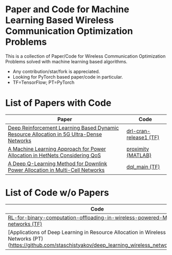 # Paper and Code for Machine Learning Based Wireless Communication Optimization Problems
This is a collection of Paper/Code for Wireless Communication Optimization Problems solved with machine learning based algorithms.
- Any contribution/star/fork is appreciated.
- Looking for PyTorch based paper/code in particular.
- TF=TensorFlow; PT=PyTorch
# List of Papers with Code 
| Paper  | Code |
| ------------- | ------------- |
| [Deep Reinforcement Learning Based Dynamic Resource Allocation in 5G Ultra-Dense Networks](https://ieeexplore.ieee.org/document/8896609)  | [drl-cran-release1 (TF)](https://github.com/AFNANAMIN/Resource-Allocation-using-deeprl.git)  |
|[A Machine Learning Approach for Power Allocation in HetNets Considering QoS](https://arxiv.org/pdf/1803.06760.pdf)|[proximity (MATLAB)](https://github.com/roamiri/proximity.git)|
|[A Deep Q-Learning Method for Downlink Power Allocation in Multi-Cell Networks](https://arxiv.org/pdf/1904.13032.pdf)| [dql_main (TF)](https://github.com/ishfaq06/Deep-Q-Learning-based-Downlink-Power-Allocation.git)|


# List of Code w/o Papers
|Code|
|------|
|[RL-for-binary-computation-offloading-in-wireless-powered-MEC-networks (TF)](https://github.com/jordan8409212/RL-for-binary-computation-offloading-in-wireless-powered-MEC-networks.git)|
|[Applications of Deep Learning in Resource Allocation in Wireless Networks (PT)(https://github.com/staschistyakov/deep_learning_wireless_networks.git)]|
